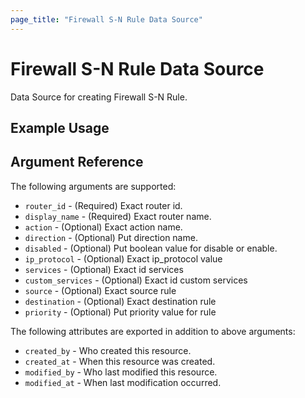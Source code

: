 ```yaml
---
page_title: "Firewall S-N Rule Data Source"
---
```


# Firewall S-N Rule Data Source

Data Source for creating Firewall S-N Rule.

## Example Usage


## Argument Reference

The following arguments are supported:

* `router_id` - (Required) Exact router id.
* `display_name` - (Required) Exact router name.
* `action` - (Optional) Exact action name.
* `direction` - (Optional) Put direction name.
* `disabled` - (Optional) Put boolean value for disable or enable.
* `ip_protocol` - (Optional) Exact ip_protocol value
* `services` - (Optional) Exact id services
* `custom_services` - (Optional) Exact id custom services
* `source` - (Optional) Exact source rule
* `destination` - (Optional) Exact destination rule
* `priority` - (Optional) Put priority value for rule


The following attributes are exported in addition to above arguments:
* `created_by` - Who created this resource.
* `created_at` - When this resource was created.
* `modified_by` - Who last modified this resource.
* `modified_at` - When last modification occurred.



    
 

